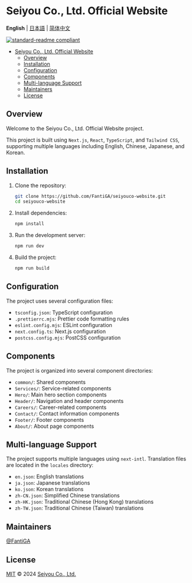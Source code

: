 # Seiyou Co., Ltd. Official Website

**English** | [日本語](README.ja.md) | [简体中文](README.zh-CN.md)

[![standard-readme compliant](https://img.shields.io/badge/standard--readme-OK-green.svg?style=flat-square)](https://github.com/RichardLitt/standard-readme)

- [Seiyou Co., Ltd. Official Website](#seiyou-co-ltd-official-website)
  - [Overview](#overview)
  - [Installation](#installation)
  - [Configuration](#configuration)
  - [Components](#components)
  - [Multi-language Support](#multi-language-support)
  - [Maintainers](#maintainers)
  - [License](#license)

## Overview

Welcome to the Seiyou Co., Ltd. Official Website project.

This project is built using `Next.js`, `React`, `TypeScript`, and `Tailwind CSS`, supporting multiple languages including English, Chinese, Japanese, and Korean.

## Installation

1. Clone the repository:

   ```sh
   git clone https://github.com/FantiGA/seiyouco-website.git
   cd seiyouco-website
   ```

2. Install dependencies:

   ```sh
   npm install
   ```

3. Run the development server:

   ```sh
   npm run dev
   ```

4. Build the project:

   ```sh
   npm run build
   ```

## Configuration

The project uses several configuration files:

- `tsconfig.json`: TypeScript configuration
- `.prettierrc.mjs`: Prettier code formatting rules
- `eslint.config.mjs`: ESLint configuration
- `next.config.ts`: Next.js configuration
- `postcss.config.mjs`: PostCSS configuration

## Components

The project is organized into several component directories:

- `common/`: Shared components
- `Services/`: Service-related components
- `Hero/`: Main hero section components
- `Header/`: Navigation and header components
- `Careers/`: Career-related components
- `Contact/`: Contact information components
- `Footer/`: Footer components
- `About/`: About page components

## Multi-language Support

The project supports multiple languages using `next-intl`. Translation files are located in the `locales` directory:

- `en.json`: English translations
- `ja.json`: Japanese translations
- `ko.json`: Korean translations
- `zh-CN.json`: Simplified Chinese translations
- `zh-HK.json`: Traditional Chinese (Hong Kong) translations
- `zh-TW.json`: Traditional Chinese (Taiwan) translations

## Maintainers

[@FantiGA](https://github.com/FantiGA)

## License

[MIT](LICENSE) © 2024 [Seiyou Co., Ltd.](https://seiyouco.com)
